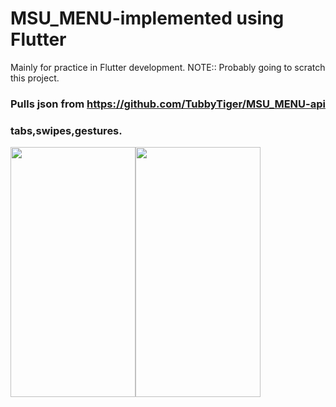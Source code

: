 # MSU_MENU-implemented using Flutter
Mainly for practice in Flutter development.
NOTE:: Probably going to scratch this project.
### Pulls json from https://github.com/TubbyTiger/MSU_MENU-api
### tabs,swipes,gestures.
<img src="https://user-images.githubusercontent.com/14865439/44183745-2f333580-a0da-11e8-9435-cfcf9972ca4c.jpg" width="200" height="400"></img><img src="https://user-images.githubusercontent.com/14865439/44183746-2f333580-a0da-11e8-8bc0-6af62b43ee27.jpg" width="200" height="400"></img>
